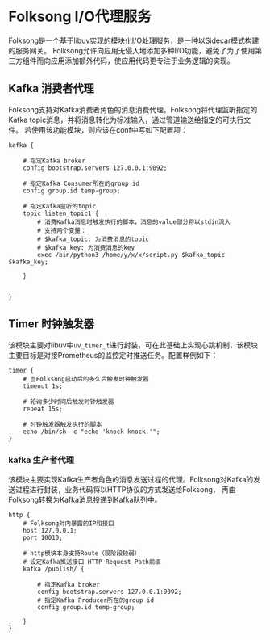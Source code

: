 # Folksong I/O代理服务

Folksong是一个基于libuv实现的模块化I/O处理服务，是一种以Sidecar模式构建的服务网关。
Folksong允许向应用无侵入地添加多种I/O功能，避免了为了使用第三方组件而向应用添加额外代码，使应用代码更专注于业务逻辑的实现。

## Kafka 消费者代理

Folksong支持对Kafka消费者角色的消息消费代理。Folksong将代理监听指定的Kafka topic消息，并将消息转化为标准输入，通过管道输送给指定的可执行文件。
若使用该功能模块，则应该在conf中写如下配置项：

```
kafka {

    # 指定Kafka broker
    config bootstrap.servers 127.0.0.1:9092;

    # 指定Kafka Consumer所在的group id
    config group.id temp-group;

    # 指定Kafka监听的topic
    topic listen_topic1 {
        # 消费Kafka消息时触发执行的脚本，消息的value部分将以stdin流入
        # 支持两个变量：
        # $kafka_topic: 为消费消息的topic
        # $kafka_key: 为消费消息的key
        exec /bin/python3 /home/y/x/x/script.py $kafka_topic $kafka_key;

    }


}
```

## Timer 时钟触发器

该模块主要对libuv中`uv_timer_t`进行封装，可在此基础上实现心跳机制，该模块主要目标是对接Prometheus的监控定时推送任务。配置样例如下：

```
timer {
    # 当Folksong启动后的多久后触发时钟触发器
    timeout 1s;

    # 轮询多少时间后触发时钟触发器
    repeat 15s;

    # 时钟触发器触发执行的脚本
    echo /bin/sh -c "echo 'knock knock.'";
}
```

### kafka 生产者代理

该模块主要实现Kafka生产者角色的消息发送过程的代理。Folksong对Kafka的发送过程进行封装，业务代码将以HTTP协议的方式发送给Folksong，
再由Folksong转换为Kafka消息投递到Kafka队列中。
```
http {
    # Folksong对内暴露的IP和接口
    host 127.0.0.1;
    port 10010;

    # http模块本身支持Route（现阶段较弱）
    # 设定Kafka推送接口 HTTP Request Path前缀
    kafka /publish/ {

        # 指定Kafka broker
        config bootstrap.servers 127.0.0.1:9092;
        # 指定Kafka Producer所在的group id
        config group.id temp-group;

    }
}
```

